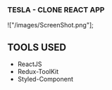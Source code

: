 

### TESLA - CLONE REACT APP


!["/images/ScreenShot.png"];

## TOOLS USED

- ReactJS
- Redux-ToolKit
- Styled-Component
